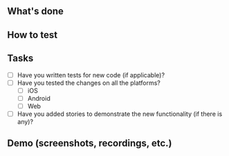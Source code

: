 ## What's done

## How to test

## Tasks

- [ ] Have you written tests for new code (if applicable)?
- [ ] Have you tested the changes on all the platforms?
  - [ ] iOS
  - [ ] Android
  - [ ] Web
- [ ] Have you added stories to demonstrate the new functionality (if there is any)?

## Demo (screenshots, recordings, etc.)
